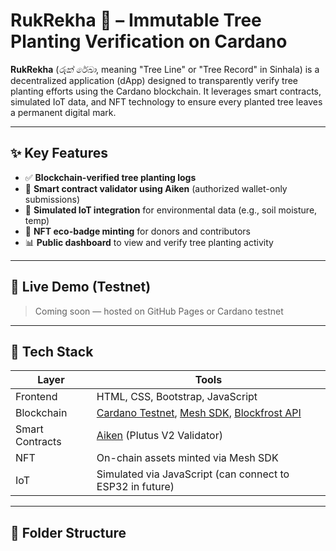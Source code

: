 # RukRekha 🌳  – Immutable Tree Planting Verification on Cardano

**RukRekha** (*රුක් රේඛා*, meaning "Tree Line" or "Tree Record" in Sinhala) is a decentralized application (dApp) designed to transparently verify tree planting efforts using the Cardano blockchain. It leverages smart contracts, simulated IoT data, and NFT technology to ensure every planted tree leaves a permanent digital mark.

---

## ✨ Key Features

- ✅ **Blockchain-verified tree planting logs**
- 🔐 **Smart contract validator using Aiken** (authorized wallet-only submissions)
- 📡 **Simulated IoT integration** for environmental data (e.g., soil moisture, temp)
- 🏅 **NFT eco-badge minting** for donors and contributors
- 📊 **Public dashboard** to view and verify tree planting activity

---

## 🚀 Live Demo (Testnet)

> Coming soon — hosted on GitHub Pages or Cardano testnet

---

## 🧩 Tech Stack

| Layer | Tools |
|-------|-------|
| Frontend | HTML, CSS, Bootstrap, JavaScript |
| Blockchain | [Cardano Testnet](https://testnet.cardano.org), [Mesh SDK](https://meshjs.dev), [Blockfrost API](https://blockfrost.io) |
| Smart Contracts | [Aiken](https://aiken-lang.org) (Plutus V2 Validator) |
| NFT | On-chain assets minted via Mesh SDK |
| IoT | Simulated via JavaScript (can connect to ESP32 in future) |

---

## 📂 Folder Structure
